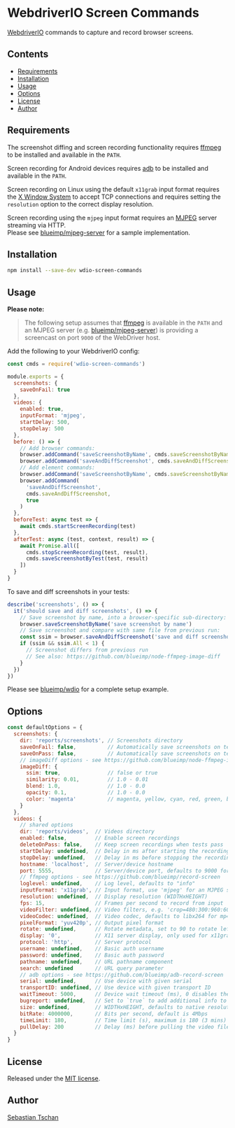 # WebdriverIO Screen Commands

[WebdriverIO](https://webdriver.io/) commands to capture and record browser
screens.

## Contents

- [Requirements](#requirements)
- [Installation](#installation)
- [Usage](#usage)
- [Options](#options)
- [License](#license)
- [Author](#author)

## Requirements

The screenshot diffing and screen recording functionality requires
[ffmpeg](https://www.ffmpeg.org/) to be installed and available in the `PATH`.

Screen recording for Android devices requires
[adb](https://developer.android.com/studio/command-line/adb) to be installed and
available in the `PATH`.

Screen recording on Linux using the default `x11grab` input format requires the
[X Window System](https://en.wikipedia.org/wiki/X_Window_System) to accept TCP
connections and requires setting the `resolution` option to the correct display
resolution.

Screen recording using the `mjpeg` input format requires an
[MJPEG](https://en.wikipedia.org/wiki/Motion_JPEG) server streaming via HTTP.  
Please see [blueimp/mjpeg-server](https://github.com/blueimp/mjpeg-server) for a
sample implementation.

## Installation

```sh
npm install --save-dev wdio-screen-commands
```

## Usage

**Please note:**

> The following setup assumes that [ffmpeg](https://www.ffmpeg.org/) is
> available in the `PATH` and an MJPEG server (e.g.
> [blueimp/mjpeg-server](https://github.com/blueimp/mjpeg-server)) is providing
> a screencast on port `9000` of the WebDriver host.

Add the following to your WebdriverIO config:

```js
const cmds = require('wdio-screen-commands')

module.exports = {
  screenshots: {
    saveOnFail: true
  },
  videos: {
    enabled: true,
    inputFormat: 'mjpeg',
    startDelay: 500,
    stopDelay: 500
  },
  before: () => {
    // Add browser commands:
    browser.addCommand('saveScreenshotByName', cmds.saveScreenshotByName)
    browser.addCommand('saveAndDiffScreenshot', cmds.saveAndDiffScreenshot)
    // Add element commands:
    browser.addCommand('saveScreenshotByName', cmds.saveScreenshotByName, true)
    browser.addCommand(
      'saveAndDiffScreenshot',
      cmds.saveAndDiffScreenshot,
      true
    )
  },
  beforeTest: async test => {
    await cmds.startScreenRecording(test)
  },
  afterTest: async (test, context, result) => {
    await Promise.all([
      cmds.stopScreenRecording(test, result),
      cmds.saveScreenshotByTest(test, result)
    ])
  }
}
```

To save and diff screenshots in your tests:

```js
describe('screenshots', () => {
  it('should save and diff screenshots', () => {
    // Save screenshot by name, into a browser-specific sub-directory:
    browser.saveScreenshotByName('save screenshot by name')
    // Save screenshot and compare with same file from previous run:
    const ssim = browser.saveAndDiffScreenshot('save and diff screenshot')
    if (ssim && ssim.All < 1) {
      // Screenshot differs from previous run
      // See also: https://github.com/blueimp/node-ffmpeg-image-diff
    }
  })
})
```

Please see [blueimp/wdio](https://github.com/blueimp/wdio) for a complete setup
example.

## Options

```js
const defaultOptions = {
  screenshots: {
    dir: 'reports/screenshots', // Screenshots directory
    saveOnFail: false,          // Automatically save screenshots on test fail
    saveOnPass: false,          // Automatically save screenshots on test pass
    // imageDiff options - see https://github.com/blueimp/node-ffmpeg-image-diff
    imageDiff: {
      ssim: true,               // false or true
      similarity: 0.01,         // 1.0 - 0.01
      blend: 1.0,               // 1.0 - 0.0
      opacity: 0.1,             // 1.0 - 0.0
      color: 'magenta'          // magenta, yellow, cyan, red, green, blue or ''
    }
  },
  videos: {
    // shared options
    dir: 'reports/videos',  // Videos directory
    enabled: false,         // Enable screen recordings
    deleteOnPass: false,    // Keep screen recordings when tests pass
    startDelay: undefined,  // Delay in ms after starting the recording
    stopDelay: undefined,   // Delay in ms before stopping the recording
    hostname: 'localhost',  // Server/device hostname
    port: 5555,             // Server/device port, defaults to 9000 for ffmpeg
    // ffmpeg options - see https://github.com/blueimp/record-screen
    loglevel: undefined,    // Log level, defaults to "info"
    inputFormat: 'x11grab', // Input format, use 'mjpeg' for an MJPEG stream
    resolution: undefined,  // Display resolution (WIDTHxHEIGHT)
    fps: 15,                // Frames per second to record from input
    videoFilter: undefined, // Video filters, e.g. 'crop=480:300:960:600'
    videoCodec: undefined,  // Video codec, defaults to libx264 for mp4 output
    pixelFormat: 'yuv420p', // Output pixel format
    rotate: undefined,      // Rotate metadata, set to 90 to rotate left by 90°
    display: '0',           // X11 server display, only used for x11grab
    protocol: 'http',       // Server protocol
    username: undefined,    // Basic auth username
    password: undefined,    // Basic auth password
    pathname: undefined,    // URL pathname component
    search: undefined       // URL query parameter
    // adb options - see https://github.com/blueimp/adb-record-screen
    serial: undefined,      // Use device with given serial
    transportID: undefined, // Use device with given transport ID
    waitTimeout: 5000,      // Device wait timeout (ms), 0 disables the wait
    bugreport: undefined,   // Set to `true` to add additional info to the video
    size: undefined,        // WIDTHxHEIGHT, defaults to native resolution
    bitRate: 4000000,       // Bits per second, default is 4Mbps
    timeLimit: 180,         // Time limit (s), maximum is 180 (3 mins)
    pullDelay: 200          // Delay (ms) before pulling the video file
  }
}
```

## License

Released under the [MIT license](https://opensource.org/licenses/MIT).

## Author

[Sebastian Tschan](https://blueimp.net/)
